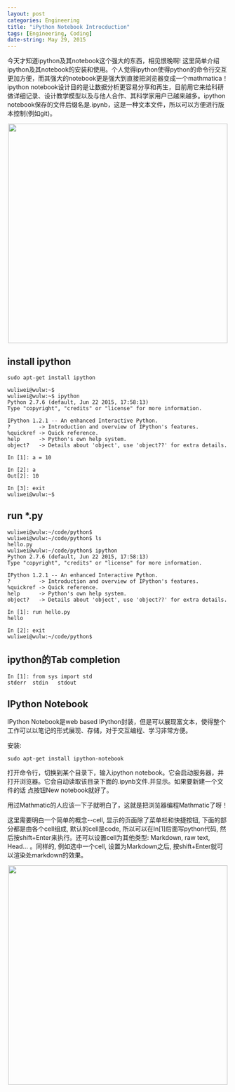 ```yaml
---
layout: post
categories: Engineering
title: "iPython Notebook Introcduction"
tags: [Engineering, Coding]
date-string: May 29, 2015
---
```


今天才知道ipython及其notebook这个强大的东西，相见恨晚啊! 这里简单介绍ipython及其notebook的安装和使用。个人觉得ipython使得python的命令行交互更加方便，而其强大的notebook更是强大到直接把浏览器变成一个mathmatica！ipython notebook设计目的是让数据分析更容易分享和再生，目前用它来给科研做详细记录、设计教学模型以及与他人合作、其科学家用户已越来越多。ipython notebook保存的文件后缀名是.ipynb，这是一种文本文件，所以可以方便进行版本控制(例如git)。

<center>
    <img src="http://7xkiab.com1.z0.glb.clouddn.com/ipython_notebook_show.jpg" width="500">
</center>

## install ipython
```
sudo apt-get install ipython
```

```
wuliwei@wulw:~$ 
wuliwei@wulw:~$ ipython
Python 2.7.6 (default, Jun 22 2015, 17:58:13) 
Type "copyright", "credits" or "license" for more information.

IPython 1.2.1 -- An enhanced Interactive Python.
?         -> Introduction and overview of IPython's features.
%quickref -> Quick reference.
help      -> Python's own help system.
object?   -> Details about 'object', use 'object??' for extra details.

In [1]: a = 10

In [2]: a
Out[2]: 10

In [3]: exit
wuliwei@wulw:~$ 
```

## run *.py
```
wuliwei@wulw:~/code/python$ 
wuliwei@wulw:~/code/python$ ls
hello.py
wuliwei@wulw:~/code/python$ ipython
Python 2.7.6 (default, Jun 22 2015, 17:58:13) 
Type "copyright", "credits" or "license" for more information.

IPython 1.2.1 -- An enhanced Interactive Python.
?         -> Introduction and overview of IPython's features.
%quickref -> Quick reference.
help      -> Python's own help system.
object?   -> Details about 'object', use 'object??' for extra details.

In [1]: run hello.py
hello

In [2]: exit
wuliwei@wulw:~/code/python$ 
```

## ipython的Tab completion
```
In [1]: from sys import std
stderr  stdin   stdout 
```

## IPython Notebook
IPython Notebook是web based IPython封装，但是可以展现富文本，使得整个工作可以以笔记的形式展现、存储，对于交互编程、学习非常方便。

安装:
```
sudo apt-get install ipython-notebook
```

打开命令行，切换到某个目录下，输入ipython notebook。它会启动服务器，并打开浏览器。它会自动读取该目录下面的.ipynb文件.并显示。如果要新建一个文件的话 点按钮New notebook就好了。

用过Mathmatic的人应该一下子就明白了，这就是把浏览器编程Mathmatic了呀！

这里需要明白一个简单的概念--cell, 显示的页面除了菜单栏和快捷按钮, 下面的部分都是由各个cell组成, 默认的cell是code, 所以可以在In[1]后面写python代码, 然后按shift+Enter来执行。还可以设置cell为其他类型: Markdown, raw text, Head... 。同样的, 例如选中一个cell, 设置为Markdown之后, 按shift+Enter就可以渲染处markdown的效果。

<center>
    <img src="http://7xkiab.com1.z0.glb.clouddn.com/ipython_notebook.jpg" width="500">
</center>
